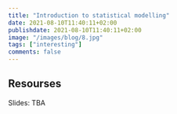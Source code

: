 ```yaml
---
title: "Introduction to statistical modelling"
date: 2021-08-10T11:40:11+02:00
publishdate: 2021-08-10T11:40:11+02:00
image: "/images/blog/8.jpg"
tags: ["interesting"]
comments: false
---
```


## Resourses

Slides: TBA